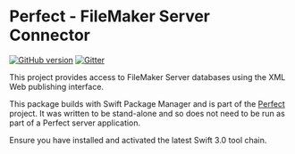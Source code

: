 # Perfect - FileMaker Server Connector

[![GitHub version](https://badge.fury.io/gh/PerfectlySoft%2FPerfect-FileMaker.svg)](https://badge.fury.io/gh/PerfectlySoft%2FPerfect-FileMaker)
[![Gitter](https://badges.gitter.im/PerfectlySoft/PerfectDocs.svg)](https://gitter.im/PerfectlySoft/PerfectDocs?utm_source=badge&utm_medium=badge&utm_campaign=pr-badge)

This project provides access to FileMaker Server databases using the XML Web publishing interface.

This package builds with Swift Package Manager and is part of the [Perfect](https://github.com/PerfectlySoft/Perfect) project. It was written to be stand-alone and so does not need to be run as part of a Perfect server application.

Ensure you have installed and activated the latest Swift 3.0 tool chain.

